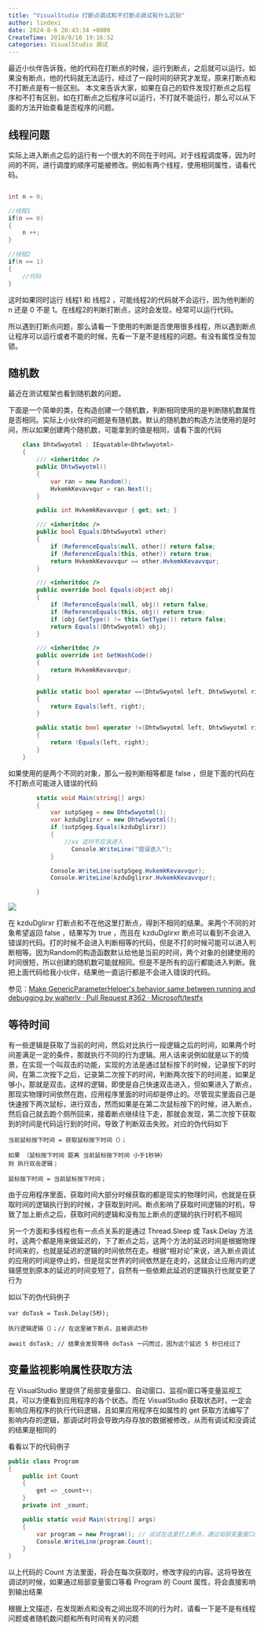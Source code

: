 ```yaml
---
title: "VisualStudio 打断点调试和不打断点调试有什么区别"
author: lindexi
date: 2024-8-6 20:43:34 +0800
CreateTime: 2018/8/10 19:16:52
categories: VisualStudio 调试
---
```


最近小伙伴告诉我，他的代码在打断点的时候，运行到断点，之后就可以运行。如果没有断点，他的代码就无法运行，经过了一段时间的研究才发现，原来打断点和不打断点是有一些区别。
本文来告诉大家，如果在自己的软件发现打断点之后程序和不打有区别，如在打断点之后程序可以运行，不打就不能运行，那么可以从下面的方法开始查看是否程序的问题。

<!--more-->


<!-- CreateTime:2018/8/10 19:16:52 -->

<!-- csdn -->
<div id="toc"></div>

<!-- 标签：VisualStudio，调试 -->

## 线程问题

实际上进入断点之后的运行有一个很大的不同在于时间。对于线程调度等，因为时间的不同，进行调度的顺序可能被修改。例如有两个线程，使用相同属性，请看代码。

```csharp

int n = 0;

//线程1
if(n == 0)
{
	n ++;
}

//线程2
if(n == 1)
{
	//代码
}

```

这时如果同时运行 线程1 和 线程2 ，可能线程2的代码就不会运行，因为他判断的 n 还是 0 不是 1。在线程2的判断打断点，这时会发现，经常可以运行代码。

所以遇到打断点问题，那么请看一下使用的判断是否使用很多线程，所以遇到断点让程序可以运行或者不能的时候，先看一下是不是线程的问题。有没有属性没有加锁。

## 随机数

最近在测试框架也看到随机数的问题。

下面是一个简单的类，在构造创建一个随机数，判断相同使用的是判断随机数属性是否相同。实际上小伙伴的问题是有随机数。默认的随机数的构造方法使用的是时间，所以如果创建两个随机数，可能拿到的值是相同，请看下面的代码

```csharp
    class DhtwSwyotml : IEquatable<DhtwSwyotml>
    {
        /// <inheritdoc />
        public DhtwSwyotml()
        {
            var ran = new Random();
            HvkemkKevavvqur = ran.Next();
        }

        public int HvkemkKevavvqur { get; set; }

        /// <inheritdoc />
        public bool Equals(DhtwSwyotml other)
        {
            if (ReferenceEquals(null, other)) return false;
            if (ReferenceEquals(this, other)) return true;
            return HvkemkKevavvqur == other.HvkemkKevavvqur;
        }

        /// <inheritdoc />
        public override bool Equals(object obj)
        {
            if (ReferenceEquals(null, obj)) return false;
            if (ReferenceEquals(this, obj)) return true;
            if (obj.GetType() != this.GetType()) return false;
            return Equals((DhtwSwyotml) obj);
        }

        /// <inheritdoc />
        public override int GetHashCode()
        {
            return HvkemkKevavvqur;
        }

        public static bool operator ==(DhtwSwyotml left, DhtwSwyotml right)
        {
            return Equals(left, right);
        }

        public static bool operator !=(DhtwSwyotml left, DhtwSwyotml right)
        {
            return !Equals(left, right);
        }
    }

```

如果使用的是两个不同的对象，那么一般判断相等都是 false ，但是下面的代码在不打断点可能进入错误的代码

```csharp
        static void Main(string[] args)
        {
            var sutpSgeg = new DhtwSwyotml();
            var kzduDglirxr = new DhtwSwyotml();
            if (sutpSgeg.Equals(kzduDglirxr))
            { 
                //xx 这时不应该进入
                  Console.WriteLine("错误进入");
            }

            Console.WriteLine(sutpSgeg.HvkemkKevavvqur);
            Console.WriteLine(kzduDglirxr.HvkemkKevavvqur);

        }
```

<!-- ![](image/VisualStduio 打断点调试和不打断点调试有什么区别/VisualStduio 打断点调试和不打断点调试有什么区别0.png) -->

![](http://cdn.lindexi.site/34fdad35-5dfe-a75b-2b4b-8c5e313038e2%2F2018213111657.jpg)

在 kzduDglirxr 打断点和不在他这里打断点，得到不相同的结果。来两个不同的对象希望返回 false ，结果写为 true ，而且在 kzduDglirxr 断点可以看到不会进入错误的代码。打的时候不会进入判断相等的代码，但是不打的时候可能可以进入判断相等。因为Random的构造函数默认给他是当前的时间，两个对象的创建使用的时间很短，所以创建的随机数可能就相同。但是不是所有的运行都能进入判断。我把上面代码给我小伙伴，结果他一直运行都是不会进入错误的代码。

参见：[Make GenericParameterHelper's behavior same between running and debugging by walterlv · Pull Request #362 · Microsoft/testfx](https://github.com/Microsoft/testfx/pull/362 )

## 等待时间

有一些逻辑是获取了当前的时间，然后对比执行一段逻辑之后的时间，如果两个时间差满足一定的条件，那就执行不同的行为逻辑。用人话来说例如就是以下的情景，在实现一个叫双击的功能，实现的方法是通过鼠标按下的时候，记录按下的时间，在第二次按下之后，记录第二次按下的时间，判断两次按下的时间差，如果足够小，那就是双击。这样的逻辑，即使是自己快速双击进入，但如果进入了断点，那现实物理时间依然在跑，应用程序里面的时间却是停止的。尽管现实里面自己是快速按下两次鼠标，进行双击，然而如果是在第二次鼠标按下的时候，进入断点，然后自己就去跑个厕所回来，接着断点继续往下走，那就会发现，第二次按下获取到的时间是代码运行到的时间，导致了判断双击失败。对应的伪代码如下

```
当前鼠标按下时间 = 获取鼠标按下时间（）；

如果 （鼠标按下时间 距离 当前鼠标按下时间 小于1秒钟）
则 执行双击逻辑；

鼠标按下时间 = 当前鼠标按下时间；
```

由于应用程序里面，获取时间大部分时候获取的都是现实的物理时间，也就是在获取时间的逻辑执行到的时候，才获取到时间。断点影响了获取时间逻辑的时机，导致了加上断点之后，获取时间的逻辑和没有加上断点的逻辑的执行时机不相同

另一个方面和多线程也有一点点关系的是通过 Thread.Sleep 或 Task.Delay 方法时，这两个都是用来做延迟的，下了断点之后，这两个方法的延迟时间是根据物理时间来的，也就是延迟的逻辑的时间依然在走。根据“相对论”来说，进入断点调试的应用的时间是停止的，但是现实世界的时间依然是在走的，这就会让应用内的逻辑感觉到原本的延迟的时间变短了，自然有一些依赖此延迟的逻辑执行也就变更了行为

如以下的伪代码例子

```
var doTask = Task.Delay(5秒);

执行逻辑逻辑（）；// 在这里被下断点，且被调试5秒

await doTask; // 结果会发现等待 doTask 一闪而过，因为这个延迟 5 秒已经过了
```

## 变量监视影响属性获取方法

在 VisualStudio 里提供了局部变量窗口、自动窗口、监视n窗口等变量监视工具，可以方便看到应用程序的各个状态。而在 VisualStudio 获取状态时，一定会影响应用程序的执行代码逻辑，且如果应用程序在如属性的 get 获取方法编写了影响内存的逻辑，那调试时将会导致内存存放的数据被修改，从而有调试和没调试的结果是相同的

看看以下的代码例子

```csharp
public class Program
{
    public int Count
    {
        get => _count++;
    }
    private int _count;

    public static void Main(string[] args)
    {
        var program = new Program(); // 试试在这里打上断点，通过局部变量窗口看 Program 的 Count 属性
        Console.WriteLine(program.Count);
    }
}
```

以上代码的 Count 方法里面，将会在每次获取时，修改字段的内容。这将导致在调试的时候，如果通过局部变量窗口等看 Program 的 Count 属性，将会直接影响到输出结果

根据上文描述，在发现断点和没有之间出现不同的行为时，请看一下是不是有线程问题或者随机数问题和所有时间有关的问题

